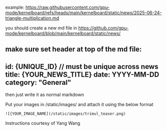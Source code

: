 example: https://raw.githubusercontent.com/gpu-mode/kernelboard/refs/heads/main/kernelboard/static/news/2025-06-24-triangle-multiplication.md

you should create a new md file in https://github.com/gpu-mode/kernelboard/blob/main/kernelboard/static/news/

make sure set header at top of the md file:
---
id:  {UNIQUE_ID}  // must be unique across news
title: {YOUR_NEWS_TITLE}
date:  YYYY-MM-DD
category: "General"
---

then just write it as normal markdown

Put your images in /static/images/ and attach it using the below format

`![{YOUR_IMAGE_NAME](/static/images/trimul_teaser.png)`

Instructions courtesy of Yang Wang
